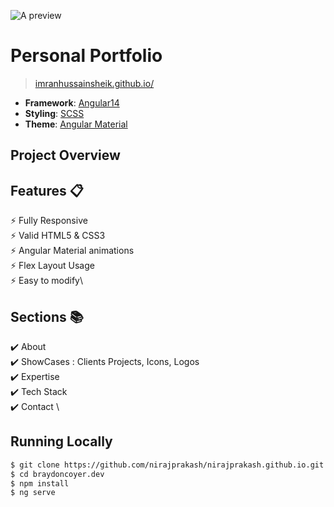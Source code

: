 ![A preview](https://github.com/imranhussainsheik/imranhussainsheik.github.io/blob/main/images/banner.png)

# Personal Portfolio 
> [imranhussainsheik.github.io/](https://imranhussainsheik.github.io/)

- **Framework**: [Angular14](https://angular.io/)
- **Styling**: [SCSS](https://sass-lang.com/)
- **Theme**: [Angular Material](https://material.angular.io/)

## Project Overview

## Features 📋
⚡️ Fully Responsive\
⚡️ Valid HTML5 & CSS3\
⚡️ Angular Material animations\
⚡️ Flex Layout Usage\
⚡️ Easy to modify\

## Sections 📚
✔️ About\
✔️ ShowCases : Clients Projects, Icons, Logos \
✔️ Expertise \
✔️ Tech Stack \
✔️ Contact \

## Running Locally

```bash
$ git clone https://github.com/nirajprakash/nirajprakash.github.io.git
$ cd braydoncoyer.dev
$ npm install
$ ng serve
```
